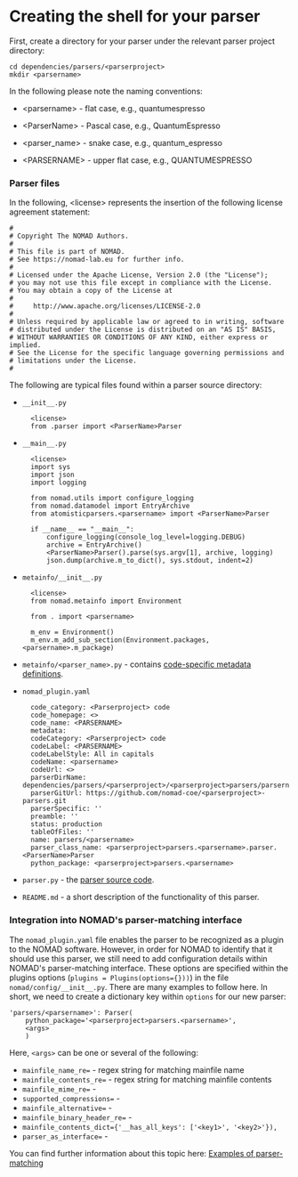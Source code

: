# Creating the shell for your parser

First, create a directory for your parser under the relevant parser project directory:

    cd dependencies/parsers/<parserproject>
    mkdir <parsername>

In the following please note the naming conventions:

- <parsername\> - flat case, e.g., quantumespresso

- <ParserName\> - Pascal case, e.g., QuantumEspresso

- <parser_name\> - snake case, e.g., quantum_espresso

- <PARSERNAME\> - upper flat case, e.g., QUANTUMESPRESSO

### Parser files

In the following, <license\> represents the insertion of the following license agreement statement:

    #
    # Copyright The NOMAD Authors.
    #
    # This file is part of NOMAD.
    # See https://nomad-lab.eu for further info.
    #
    # Licensed under the Apache License, Version 2.0 (the "License");
    # you may not use this file except in compliance with the License.
    # You may obtain a copy of the License at
    #
    #     http://www.apache.org/licenses/LICENSE-2.0
    #
    # Unless required by applicable law or agreed to in writing, software
    # distributed under the License is distributed on an "AS IS" BASIS,
    # WITHOUT WARRANTIES OR CONDITIONS OF ANY KIND, either express or implied.
    # See the License for the specific language governing permissions and
    # limitations under the License.
    #


The following are typical files found within a parser source directory:

- `__init__.py`

        <license>
        from .parser import <ParserName>Parser

- `__main__.py`

        <license>
        import sys
        import json
        import logging

        from nomad.utils import configure_logging
        from nomad.datamodel import EntryArchive
        from atomisticparsers.<parsername> import <ParserName>Parser

        if __name__ == "__main__":
            configure_logging(console_log_level=logging.DEBUG)
            archive = EntryArchive()
            <ParserName>Parser().parse(sys.argv[1], archive, logging)
            json.dump(archive.m_to_dict(), sys.stdout, indent=2)

- `metainfo/__init__.py`

        <license>
        from nomad.metainfo import Environment

        from . import <parsername>

        m_env = Environment()
        m_env.m_add_sub_section(Environment.packages, <parsername>.m_package)

- `metainfo/<parser_name>.py` - contains [code-specific metadata definitions](creating_new_metainfo.md#code-specific-metainfo).

- `nomad_plugin.yaml`

        code_category: <Parserproject> code
        code_homepage: <>
        code_name: <PARSERNAME>
        metadata:
        codeCategory: <Parserproject> code
        codeLabel: <PARSERNAME>
        codeLabelStyle: All in capitals
        codeName: <parsername>
        codeUrl: <>
        parserDirName: dependencies/parsers/<parserproject>/<parserproject>parsers/parsername/
        parserGitUrl: https://github.com/nomad-coe/<parserproject>-parsers.git
        parserSpecific: ''
        preamble: ''
        status: production
        tableOfFiles: ''
        name: parsers/<parsername>
        parser_class_name: <parserproject>parsers.<parsername>.parser.<ParserName>Parser
        python_package: <parserproject>parsers.<parsername>

- `parser.py` - the [parser source code](computational.md).

- `README.md` - a short description of the functionality of this parser.

### Integration into NOMAD's parser-matching interface

The `nomad_plugin.yaml` file enables the parser to be recognized as a plugin to the NOMAD software.
However, in order for NOMAD to identify that it should use this parser, we still need to add
configuration details within NOMAD's parser-matching interface. These options are specified within
the plugins options (`plugins = Plugins(options={}))`)  in the file `nomad/config/__init__.py`.
There are many examples to follow here. In short, we need to create a dictionary key within `options`
for our new parser:

    'parsers/<parsername>': Parser(
        python_package='<parserproject>parsers.<parsername>',
        <args>
        )

Here, `<args>` can be one or several of the following:

- `mainfile_name_re=` - regex string for matching mainfile name
- `mainfile_contents_re=` - regex string for matching mainfile contents
- `mainfile_mime_re=` -
- `supported_compressions=` -
- `mainfile_alternative=` -
- `mainfile_binary_header_re=` -
- `mainfile_contents_dict={'__has_all_keys': ['<key1>', '<key2>'}),`
- `parser_as_interface=` -

You can find further information about this topic here: [Examples of parser-matching](references/examples_parser_matching.md)
